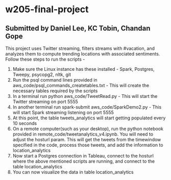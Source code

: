 # w205-final-project
## Submitted by Daniel Lee, KC Tobin, Chandan Gope

This project uses Twitter streaming, filters streams with #vacation, and analyzes them to compute trending locations with associated sentiments.
Follow these steps to run the scripts - 
1) Make sure the Linux instance has these installed  - Spark, Postgres, Tweepy, psycopg2, nltk, git
2) Run the psql command lines provided in aws_code/psql_commands_createtables.txt - This will create the necessary tables required by the scripts
3) In a terminal run python aws_code/TweetRead.py - This will start the Twitter streaming on port 5555
4) In another terminal run spark-submit aws_code/SparkDemo2.py - This will start Spark streaming listening on port 5555
5) At this point, the table tweets_analytics will start getting populated every 10 seconds
6) On a remote computer(such as your desktop), run the python notebook provided in remote_code/tweetanalytics_v4.ipynb. You will need to adjust the hosturl param. This will get the tweets from the timewindow specified in the code, process those tweets, and add the information to location_analytics
7) Now start a Postgres connection in Tableau, connect to the hosturl where the above mentioned scripts are running, and connect to the table location_analytics
8) You can now visualize the data in table location_analytics 
